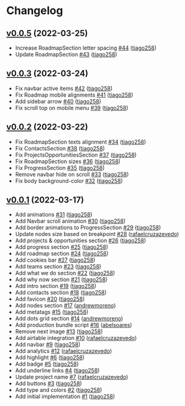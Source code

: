 # Changelog

## [v0.0.5](https://github.com/untile/filecoin-retrieval-market-website/releases/tag/v0.0.5) (2022-03-25)
- Increase RoadmapSection letter spacing [\#44](https://github.com/untile/filecoin-retrieval-market-website/pull/44) ([tiago258](https://github.com/tiago258))
- Update RoadmapSection [\#43](https://github.com/untile/filecoin-retrieval-market-website/pull/43) ([tiago258](https://github.com/tiago258))

## [v0.0.3](https://github.com/untile/filecoin-retrieval-market-website/releases/tag/v0.0.3) (2022-03-24)
- Fix navbar active items [\#42](https://github.com/untile/filecoin-retrieval-market-website/pull/42) ([tiago258](https://github.com/tiago258))
- Fix Roadmap mobile alignments [\#41](https://github.com/untile/filecoin-retrieval-market-website/pull/41) ([tiago258](https://github.com/tiago258))
- Add sidebar arrow [\#40](https://github.com/untile/filecoin-retrieval-market-website/pull/40) ([tiago258](https://github.com/tiago258))
- Fix scroll top on mobile menu [\#39](https://github.com/untile/filecoin-retrieval-market-website/pull/39) ([tiago258](https://github.com/tiago258))

## [v0.0.2](https://github.com/untile/filecoin-retrieval-market-website/releases/tag/v0.0.2) (2022-03-22)
- Fix RoadmapSection texts alignment [\#34](https://github.com/untile/filecoin-retrieval-market-website/pull/34) ([tiago258](https://github.com/tiago258))
- Fix ContactsSection [\#38](https://github.com/untile/filecoin-retrieval-market-website/pull/38) ([tiago258](https://github.com/tiago258))
- Fix ProjectsOpportunitiesSection [\#37](https://github.com/untile/filecoin-retrieval-market-website/pull/37) ([tiago258](https://github.com/tiago258))
- Fix RoadmapSection sizes [\#36](https://github.com/untile/filecoin-retrieval-market-website/pull/36) ([tiago258](https://github.com/tiago258))
- Fix ProgressSection [\#35](https://github.com/untile/filecoin-retrieval-market-website/pull/35) ([tiago258](https://github.com/tiago258))
- Remove navbar hide on scroll [\#33](https://github.com/untile/filecoin-retrieval-market-website/pull/33) ([tiago258](https://github.com/tiago258))
- Fix body background-color [\#32](https://github.com/untile/filecoin-retrieval-market-website/pull/32) ([tiago258](https://github.com/tiago258))

## [v0.0.1](https://github.com/untile/filecoin-retrieval-market-website/releases/tag/v0.0.1) (2022-03-17)
- Add animations [\#31](https://github.com/untile/filecoin-retrieval-market-website/pull/31) ([tiago258](https://github.com/tiago258))
- Add Navbar scroll animation [\#30](https://github.com/untile/filecoin-retrieval-market-website/pull/30) ([tiago258](https://github.com/tiago258))
- Add border animations to ProgressSection [\#29](https://github.com/untile/filecoin-retrieval-market-website/pull/29) ([tiago258](https://github.com/tiago258))
- Update nodes size based on breakpoint [\#28](https://github.com/untile/filecoin-retrieval-market-website/pull/28) ([rafaelcruzazevedo](https://github.com/rafaelcruzazevedo))
- Add projects & opportunities section [\#26](https://github.com/untile/filecoin-retrieval-market-website/pull/26) ([tiago258](https://github.com/tiago258))
- Add progress section [\#25](https://github.com/untile/filecoin-retrieval-market-website/pull/25) ([tiago258](https://github.com/tiago258))
- Add roadmap section [\#24](https://github.com/untile/filecoin-retrieval-market-website/pull/24) ([tiago258](https://github.com/tiago258))
- Add cookies bar [\#27](https://github.com/untile/filecoin-retrieval-market-website/pull/27) ([tiago258](https://github.com/tiago258))
- Add teams section [\#23](https://github.com/untile/filecoin-retrieval-market-website/pull/23) ([tiago258](https://github.com/tiago258))
- Add what we do section [\#22](https://github.com/untile/filecoin-retrieval-market-website/pull/22) ([tiago258](https://github.com/tiago258))
- Add why now section [\#21](https://github.com/untile/filecoin-retrieval-market-website/pull/21) ([tiago258](https://github.com/tiago258))
- Add intro section [\#19](https://github.com/untile/filecoin-retrieval-market-website/pull/19) ([tiago258](https://github.com/tiago258))
- Add contacts section [\#18](https://github.com/untile/filecoin-retrieval-market-website/pull/18) ([tiago258](https://github.com/tiago258))
- Add favicon [\#20](https://github.com/untile/filecoin-retrieval-market-website/pull/20) ([tiago258](https://github.com/tiago258))
- Add nodes section [\#17](https://github.com/untile/filecoin-retrieval-market-website/pull/17) ([andrewmoreno](https://github.com/andrewmoreno))
- Add metatags [\#15](https://github.com/untile/filecoin-retrieval-market-website/pull/15) ([tiago258](https://github.com/tiago258))
- Add dots grid section [\#14](https://github.com/untile/filecoin-retrieval-market-website/pull/14) ([andrewmoreno](https://github.com/andrewmoreno))
- Add production bundle script [\#16](https://github.com/untile/filecoin-retrieval-market-website/pull/16) ([abelsoares](https://github.com/abelsoares))
- Remove next image [\#13](https://github.com/untile/filecoin-retrieval-market-website/pull/13) ([tiago258](https://github.com/tiago258))
- Add airtable integration [\#10](https://github.com/untile/filecoin-retrieval-market-website/pull/10) ([rafaelcruzazevedo](https://github.com/rafaelcruzazevedo))
- Add navbar [\#9](https://github.com/untile/filecoin-retrieval-market-website/pull/9) ([tiago258](https://github.com/tiago258))
- Add analytics [\#12](https://github.com/untile/filecoin-retrieval-market-website/pull/12) ([rafaelcruzazevedo](https://github.com/rafaelcruzazevedo))
- Add highlight [\#6](https://github.com/untile/filecoin-retrieval-market-website/pull/6) ([tiago258](https://github.com/tiago258))
- Add badge [\#5](https://github.com/untile/filecoin-retrieval-market-website/pull/5) ([tiago258](https://github.com/tiago258))
- Add underline links [\#4](https://github.com/untile/filecoin-retrieval-market-website/pull/4) ([tiago258](https://github.com/tiago258))
- Update project name [\#7](https://github.com/untile/filecoin-retrieval-market-website/pull/7) ([rafaelcruzazevedo](https://github.com/rafaelcruzazevedo))
- Add buttons [\#3](https://github.com/untile/filecoin-retrieval-market-website/pull/3) ([tiago258](https://github.com/tiago258))
- Add type and colors [\#2](https://github.com/untile/filecoin-retrieval-market-website/pull/2) ([tiago258](https://github.com/tiago258))
- Add initial implementation [\#1](https://github.com/untile/filecoin-retrieval-market-website/pull/1) ([tiago258](https://github.com/tiago258))
